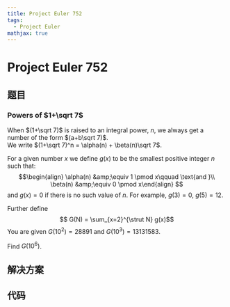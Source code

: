 ```yaml
---
title: Project Euler 752
tags:
  - Project Euler
mathjax: true
---
```

<escape><!-- more --></escape>
    
# Project Euler 752
## 题目
### Powers of $1+\sqrt 7$


When $(1+\sqrt 7)$ is raised to an integral power, $n$, we always get a number of the form $(a+b\sqrt 7)$.<br />
We write $(1+\sqrt 7)^n = \alpha(n) + \beta(n)\sqrt 7$.


For a given number $x$ we  define $g(x)$ to be the smallest positive integer $n$ such that:
$$\begin{align}
\alpha(n) &amp;\equiv 1 \pmod x\qquad \text{and }\\
\beta(n) &amp;\equiv 0 \pmod x\end{align}
$$
and $g(x) = 0$ if there is no such value of $n$. For example, $g(3) = 0$, $g(5) = 12$.


Further define
$$ G(N) = \sum_{x=2}^{\strut N} g(x)$$
You are given $G(10^2) = 28891$ and $G(10^3)  = 13131583$.


Find $G(10^6)$.



## 解决方案


## 代码



